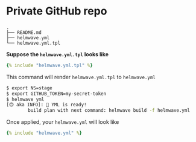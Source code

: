 # Private GitHub repo 

```console
.
├── README.md
├── helmwave.yml
└── helmwave.yml.tpl
```

**Suppose the `helmwave.yml.tpl` looks like**


```yaml
{% include "helmwave.yml.tpl" %}
```


This command will render `helmwave.yml.tpl` to `helmwave.yml`

```bash
$ export NS=stage
$ export GITHUB_TOKEN=my-secret-token
$ helmwave yml
[🙃 aka INFO]: 📄 YML is ready!
        build plan with next command: helmwave build -f helmwave.yml
```

Once applied, your `helmwave.yml` will look like

```yaml
{% include "helmwave.yml" %}
```
